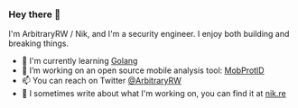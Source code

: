### Hey there 👋

I'm ArbitraryRW / Nik, and I'm a security engineer. I enjoy both building and breaking things.

- 🌱 I'm currently learning <a href="https://golang.org/">Golang</a>
- 🔭 I’m working on an open source mobile analysis tool: <a href="https://github.com/arbitraryrw/MobProtID">MobProtID</a>
- 📫 You can reach on Twitter <a href="https://twitter.com/ArbitraryRW">@ArbitraryRW</a>
- 📝 I sometimes write about what I'm working on, you can find it at <a href="https://nik.re/">nik.re</a>

<!--
**arbitraryrw/arbitraryrw** is a ✨ _special_ ✨ repository because its `README.md` (this file) appears on your GitHub profile.

Here are some ideas to get you started:

- 🌱 I’m currently learning ...
- 👯 I’m looking to collaborate on ...
- 🤔 I’m looking for help with ...
- 💬 Ask me about ...
- 📫 How to reach me: ...
- 😄 Pronouns: ...
- ⚡ Fun fact: ...
-->
